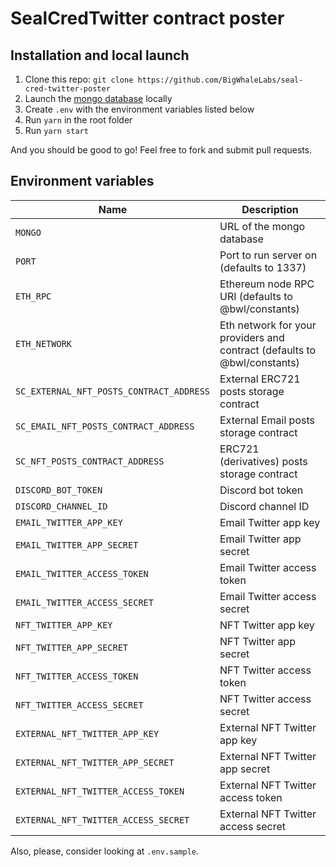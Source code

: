 # SealCredTwitter contract poster

## Installation and local launch

1. Clone this repo: `git clone https://github.com/BigWhaleLabs/seal-cred-twitter-poster`
2. Launch the [mongo database](https://www.mongodb.com/) locally
3. Create `.env` with the environment variables listed below
4. Run `yarn` in the root folder
5. Run `yarn start`

And you should be good to go! Feel free to fork and submit pull requests.

## Environment variables

| Name                                     | Description                                                              |
| ---------------------------------------- | ------------------------------------------------------------------------ |
| `MONGO`                                  | URL of the mongo database                                                |
| `PORT`                                   | Port to run server on (defaults to 1337)                                 |
| `ETH_RPC`                                | Ethereum node RPC URI (defaults to @bwl/constants)                       |
| `ETH_NETWORK`                            | Eth network for your providers and contract (defaults to @bwl/constants) |
| `SC_EXTERNAL_NFT_POSTS_CONTRACT_ADDRESS` | External ERC721 posts storage contract                                   |
| `SC_EMAIL_NFT_POSTS_CONTRACT_ADDRESS`    | External Email posts storage contract                                    |
| `SC_NFT_POSTS_CONTRACT_ADDRESS`          | ERC721 (derivatives) posts storage contract                              |
| `DISCORD_BOT_TOKEN`                      | Discord bot token                                                        |
| `DISCORD_CHANNEL_ID`                     | Discord channel ID                                                       |
| `EMAIL_TWITTER_APP_KEY`                  | Email Twitter app key                                                    |
| `EMAIL_TWITTER_APP_SECRET`               | Email Twitter app secret                                                 |
| `EMAIL_TWITTER_ACCESS_TOKEN`             | Email Twitter access token                                               |
| `EMAIL_TWITTER_ACCESS_SECRET`            | Email Twitter access secret                                              |
| `NFT_TWITTER_APP_KEY`                    | NFT Twitter app key                                                      |
| `NFT_TWITTER_APP_SECRET`                 | NFT Twitter app secret                                                   |
| `NFT_TWITTER_ACCESS_TOKEN`               | NFT Twitter access token                                                 |
| `NFT_TWITTER_ACCESS_SECRET`              | NFT Twitter access secret                                                |
| `EXTERNAL_NFT_TWITTER_APP_KEY`           | External NFT Twitter app key                                             |
| `EXTERNAL_NFT_TWITTER_APP_SECRET`        | External NFT Twitter app secret                                          |
| `EXTERNAL_NFT_TWITTER_ACCESS_TOKEN`      | External NFT Twitter access token                                        |
| `EXTERNAL_NFT_TWITTER_ACCESS_SECRET`     | External NFT Twitter access secret                                       |

Also, please, consider looking at `.env.sample`.
